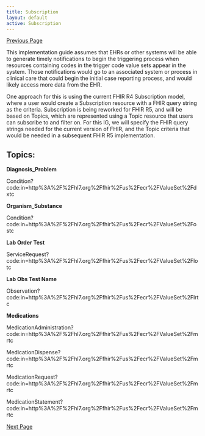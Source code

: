 ```yaml
---
title: Subscription
layout: default
active: Subscription
---
```


[Previous Page](Transport_Options.html)

This implementation guide assumes that EHRs or other systems will be able to generate timely notifications to begin the triggering process when resources containing codes in the trigger code value sets appear in the system. Those notifications would go to an associated system or process in clinical care that could begin the initial case reporting process, and would likely access more data from the EHR.


One approach for this is using the current FHIR R4 Subscription model, where a user would create a Subscription resource with a FHIR query string as the criteria. Subscription is being reworked for FHIR R5, and will be based on Topics, which are represented using a Topic resource that users can subscribe to and filter on. For this IG, we will specify the FHIR query strings needed for the current version of FHIR, and the Topic criteria that would be needed in a subsequent FHIR R5 implementation.

## Topics:
**Diagnosis_Problem**

Condition?code:in=http%3A%2F%2Fhl7.org%2Ffhir%2Fus%2Fecr%2FValueSet%2Fdxtc

**Organism_Substance**

Condition?code:in=http%3A%2F%2Fhl7.org%2Ffhir%2Fus%2Fecr%2FValueSet%2Fostc

**Lab Order Test**

ServiceRequest?code:in=http%3A%2F%2Fhl7.org%2Ffhir%2Fus%2Fecr%2FValueSet%2Flotc

**Lab Obs Test Name**

Observation?code:in=http%3A%2F%2Fhl7.org%2Ffhir%2Fus%2Fecr%2FValueSet%2Flrtc

**Medications**

MedicationAdministration?code:in=http%3A%2F%2Fhl7.org%2Ffhir%2Fus%2Fecr%2FValueSet%2Fmrtc

MedicationDispense?code:in=http%3A%2F%2Fhl7.org%2Ffhir%2Fus%2Fecr%2FValueSet%2Fmrtc

MedicationRequest?code:in=http%3A%2F%2Fhl7.org%2Ffhir%2Fus%2Fecr%2FValueSet%2Fmrtc

MedicationStatement?code:in=http%3A%2F%2Fhl7.org%2Ffhir%2Fus%2Fecr%2FValueSet%2Fmrtc







[Next Page](Implementation_Guidance.html)